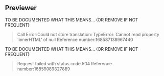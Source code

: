 ## Previewer 

TO BE DOCUMENTED WHAT THIS MEANS... (OR REMOVE IF NOT FREQUENT)

> Call Error:Could not store translation: TypeError: Cannot read property 'innerHTML' of null Reference number:168587138967440

TO BE DOCUMENTED WHAT THIS MEANS... (OR REMOVE IF NOT FREQUENT)
> Request failed with status code 504 Reference number:16859089327889





